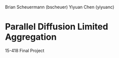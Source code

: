 Brian Scheuermann (bscheuer)
Yiyuan Chen (yiyuanc)

# Parallel Diffusion Limited Aggregation
15-418 Final Project
